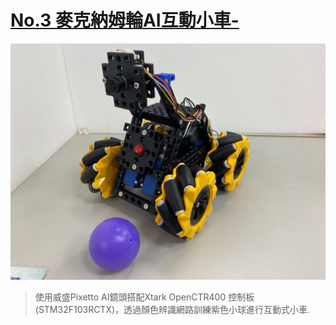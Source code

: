 # [No.3 麥克納姆輪AI互動小車-](https://github.com/KUBOT-Robot/FAFABOT/tree/FAFABOT-No.3)

<img src="https://github.com/KUBOT-Robot/FAFABOT/blob/resource/FAFABOT-No3/3.jpg" width="700">

>使用威盛Pixetto AI鏡頭搭配Xtark OpenCTR400 控制板(STM32F103RCTX)，透過顏色辨識網路訓練紫色小球進行互動式小車.
